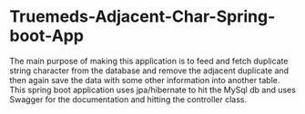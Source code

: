 # Truemeds-Adjacent-Char-Spring-boot-App
The main purpose of making this application is to feed and fetch duplicate string character from the database and remove the adjacent duplicate and then again save the data with 
some other information into another table.
This spring boot application uses jpa/hibernate to hit the MySql db and uses Swagger for the documentation and hitting the controller class.
